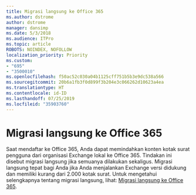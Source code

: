 ```yaml
---
title: Migrasi langsung ke Office 365
ms.author: dstrome
author: dstrome
manager: dansimp
ms.date: 5/3/2018
ms.audience: ITPro
ms.topic: article
ROBOTS: NOINDEX, NOFOLLOW
localization_priority: Priority
ms.custom:
- "695"
- "3500010"
ms.openlocfilehash: f50ac52c030a04b1125cff751b5b3e9dc538a566
ms.sourcegitcommit: 20b6a1fb3f0d899f3b204e3c066262d10623a4ea
ms.translationtype: HT
ms.contentlocale: id-ID
ms.lasthandoff: 07/25/2019
ms.locfileid: "35903760"
---
```

# <a name="cutover-migrations-to-office-365"></a>Migrasi langsung ke Office 365

Saat mendaftar ke Office 365, Anda dapat memindahkan konten kotak surat pengguna dari organisasi Exchange lokal ke Office 365. Tindakan ini disebut migrasi langsung jika semuanya dilakukan sekaligus. Migrasi langsung tepat bagi Anda jika Anda menjalankan Exchange versi didukung dan memiliki kurang dari 2.000 kotak surat. Untuk mengetahui selengkapnya tentang migrasi langsung, lihat: [Migrasi langsung ke Office 365](https://support.office.com/article/9496e93c-1e59-41a8-9bb3-6e8df0cd81b4.aspx).
  